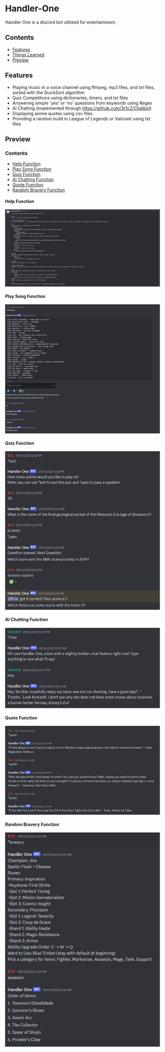 # Handler-One

Handler One is a discord bot utilized for entertainment.

## Contents
* [Features](#features)
* [Things Learned](#things-learned)
* [Preview](#preview)

## Features
* Playing music in a voice channel using ffmpeg, mp3 files, and txt files, sorted with the QuickSort algorithm
* Quiz Competitions using dictionaries, timers, and txt files
* Answering simple 'yes' or 'no' questions from keywords using Regex
* AI Chatting (implemented through https://github.com/3r1cZ/Chatbot)
* Displaying anime quotes using csv files
* Providing a random build in League of Legends or Valorant using txt files

## Preview
### Contents
* [Help Function](#help-function)
* [Play Song Function](#play-song-function)
* [Quiz Function](#quiz-function)
* [AI Chatting Function](#ai-chatting-function)
* [Quote Function](#quote-function)
* [Random Bravery Function](#random-bravery-function)

#### Help Function
<img src='previewImages/discordBotSep2023.png'>

#### Play Song Function
<img src='previewImages/examplePlaySong.png'>

#### Quiz Function
<img src='previewImages/exampleQuiz.png'>

#### AI Chatting Function
<img src='previewImages/exampleChat.png'>

#### Quote Function
<img src='previewImages/exampleQuote.png'>

#### Random Bravery Function
<img src='previewImages/exampleBravery.png'>

